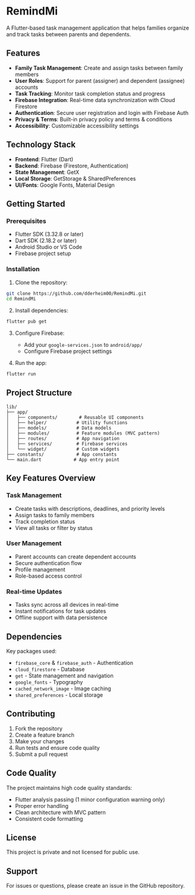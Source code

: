 # RemindMi

A Flutter-based task management application that helps families organize and track tasks between parents and dependents.

## Features

- **Family Task Management**: Create and assign tasks between family members
- **User Roles**: Support for parent (assigner) and dependent (assignee) accounts
- **Task Tracking**: Monitor task completion status and progress
- **Firebase Integration**: Real-time data synchronization with Cloud Firestore
- **Authentication**: Secure user registration and login with Firebase Auth
- **Privacy & Terms**: Built-in privacy policy and terms & conditions
- **Accessibility**: Customizable accessibility settings

## Technology Stack

- **Frontend**: Flutter (Dart)
- **Backend**: Firebase (Firestore, Authentication)
- **State Management**: GetX
- **Local Storage**: GetStorage & SharedPreferences
- **UI/Fonts**: Google Fonts, Material Design

## Getting Started

### Prerequisites

- Flutter SDK (3.32.8 or later)
- Dart SDK (2.18.2 or later)
- Android Studio or VS Code
- Firebase project setup

### Installation

1. Clone the repository:
```bash
git clone https://github.com/dderheim00/RemindMi.git
cd RemindMi
```

2. Install dependencies:
```bash
flutter pub get
```

3. Configure Firebase:
   - Add your `google-services.json` to `android/app/`
   - Configure Firebase project settings

4. Run the app:
```bash
flutter run
```

## Project Structure

```
lib/
├── app/
│   ├── components/        # Reusable UI components
│   ├── helper/           # Utility functions
│   ├── models/           # Data models
│   ├── modules/          # Feature modules (MVC pattern)
│   ├── routes/           # App navigation
│   ├── services/         # Firebase services
│   └── widget/           # Custom widgets
├── constants/            # App constants
└── main.dart            # App entry point
```

## Key Features Overview

### Task Management
- Create tasks with descriptions, deadlines, and priority levels
- Assign tasks to family members
- Track completion status
- View all tasks or filter by status

### User Management
- Parent accounts can create dependent accounts
- Secure authentication flow
- Profile management
- Role-based access control

### Real-time Updates
- Tasks sync across all devices in real-time
- Instant notifications for task updates
- Offline support with data persistence

## Dependencies

Key packages used:
- `firebase_core` & `firebase_auth` - Authentication
- `cloud_firestore` - Database
- `get` - State management and navigation
- `google_fonts` - Typography
- `cached_network_image` - Image caching
- `shared_preferences` - Local storage

## Contributing

1. Fork the repository
2. Create a feature branch
3. Make your changes
4. Run tests and ensure code quality
5. Submit a pull request

## Code Quality

The project maintains high code quality standards:
- Flutter analysis passing (1 minor configuration warning only)
- Proper error handling
- Clean architecture with MVC pattern
- Consistent code formatting

## License

This project is private and not licensed for public use.

## Support

For issues or questions, please create an issue in the GitHub repository.